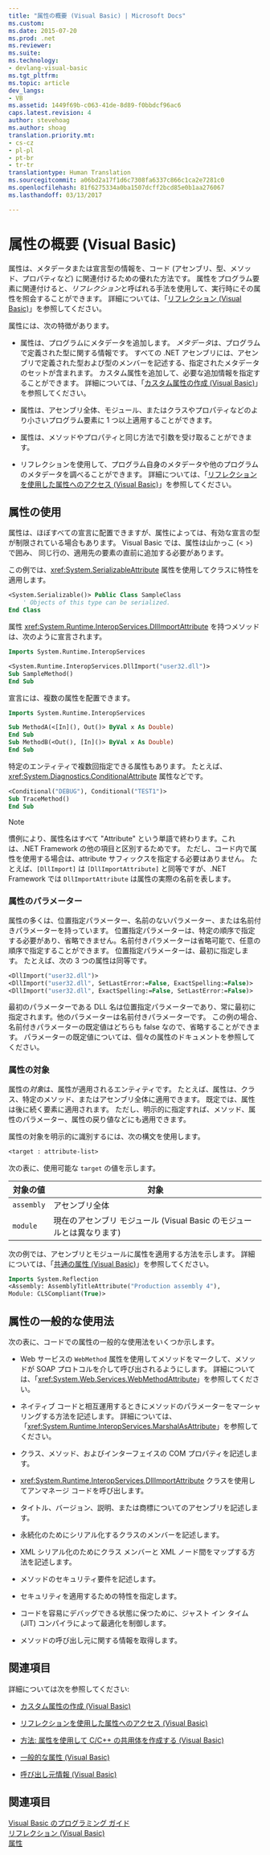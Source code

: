 ```yaml
---
title: "属性の概要 (Visual Basic) | Microsoft Docs"
ms.custom: 
ms.date: 2015-07-20
ms.prod: .net
ms.reviewer: 
ms.suite: 
ms.technology:
- devlang-visual-basic
ms.tgt_pltfrm: 
ms.topic: article
dev_langs:
- VB
ms.assetid: 1449f69b-c063-41de-8d89-f0bbdcf96ac6
caps.latest.revision: 4
author: stevehoag
ms.author: shoag
translation.priority.mt:
- cs-cz
- pl-pl
- pt-br
- tr-tr
translationtype: Human Translation
ms.sourcegitcommit: a06bd2a17f1d6c7308fa6337c866c1ca2e7281c0
ms.openlocfilehash: 81f6275334a0ba1507dcff2bcd85e0b1aa276067
ms.lasthandoff: 03/13/2017

---
```

# <a name="attributes-overview-visual-basic"></a>属性の概要 (Visual Basic)
属性は、メタデータまたは宣言型の情報を、コード (アセンブリ、型、メソッド、プロパティなど) に関連付けるための優れた方法です。 属性をプログラム要素に関連付けると、*リフレクション*と呼ばれる手法を使用して、実行時にその属性を照会することができます。 詳細については、「[リフレクション (Visual Basic)](../../../../visual-basic/programming-guide/concepts/reflection.md)」を参照してください。  
  
 属性には、次の特徴があります。  
  
-   属性は、プログラムにメタデータを追加します。 *メタデータ*は、プログラムで定義された型に関する情報です。 すべての .NET アセンブリには、アセンブリで定義された型および型のメンバーを記述する、指定されたメタデータのセットが含まれます。 カスタム属性を追加して、必要な追加情報を指定することができます。 詳細については、「[カスタム属性の作成 (Visual Basic)](../../../../visual-basic/programming-guide/concepts/attributes/creating-custom-attributes.md)」を参照してください。  
  
-   属性は、アセンブリ全体、モジュール、またはクラスやプロパティなどのより小さいプログラム要素に 1 つ以上適用することができます。  
  
-   属性は、メソッドやプロパティと同じ方法で引数を受け取ることができます。  
  
-   リフレクションを使用して、プログラム自身のメタデータや他のプログラムのメタデータを調べることができます。 詳細については、「[リフレクションを使用した属性へのアクセス (Visual Basic)](../../../../visual-basic/programming-guide/concepts/attributes/accessing-attributes-by-using-reflection.md)」を参照してください。  
  
## <a name="using-attributes"></a>属性の使用  
 属性は、ほぼすべての宣言に配置できますが、属性によっては、有効な宣言の型が制限されている場合もあります。 Visual Basic では、属性は山かっこ (\< >) で囲み、 同じ行の、適用先の要素の直前に追加する必要があります。  
  
 この例では、<xref:System.SerializableAttribute> 属性を使用してクラスに特性を適用します。  
  
```vb  
<System.Serializable()> Public Class SampleClass  
    ' Objects of this type can be serialized.  
End Class  
```  
  
 属性 <xref:System.Runtime.InteropServices.DllImportAttribute> を持つメソッドは、次のように宣言されます。  
  
```vb  
Imports System.Runtime.InteropServices  
```  
  
```vb  
<System.Runtime.InteropServices.DllImport("user32.dll")>   
Sub SampleMethod()  
End Sub  
```  
  
 宣言には、複数の属性を配置できます。  
  
```vb  
Imports System.Runtime.InteropServices  
```  
  
```vb  
Sub MethodA(<[In](), Out()> ByVal x As Double)  
End Sub  
Sub MethodB(<Out(), [In]()> ByVal x As Double)  
End Sub  
```  
  
 特定のエンティティで複数回指定できる属性もあります。 たとえば、<xref:System.Diagnostics.ConditionalAttribute> 属性などです。  
  
```vb  
<Conditional("DEBUG"), Conditional("TEST1")>   
Sub TraceMethod()  
End Sub  
```  
  
> [!NOTE]
>  慣例により、属性名はすべて "Attribute" という単語で終わります。これは、.NET Framework の他の項目と区別するためです。 ただし、コード内で属性を使用する場合は、attribute サフィックスを指定する必要はありません。 たとえば、`[DllImport]` は `[DllImportAttribute]` と同等ですが、.NET Framework では `DllImportAttribute` は属性の実際の名前を表します。  
  
### <a name="attribute-parameters"></a>属性のパラメーター  
 属性の多くは、位置指定パラメーター、名前のないパラメーター、または名前付きパラメーターを持っています。 位置指定パラメーターは、特定の順序で指定する必要があり、省略できません。名前付きパラメーターは省略可能で、任意の順序で指定することができます。 位置指定パラメーターは、最初に指定します。 たとえば、次の 3 つの属性は同等です。  
  
```vb  
<DllImport("user32.dll")>  
<DllImport("user32.dll", SetLastError:=False, ExactSpelling:=False)>  
<DllImport("user32.dll", ExactSpelling:=False, SetLastError:=False)>  
```  
  
 最初のパラメーターである DLL 名は位置指定パラメーターであり、常に最初に指定されます。他のパラメーターは名前付きパラメーターです。 この例の場合、名前付きパラメーターの既定値はどちらも false なので、省略することができます。 パラメーターの既定値については、個々の属性のドキュメントを参照してください。  
  
### <a name="attribute-targets"></a>属性の対象  
 属性の*対象*は、属性が適用されるエンティティです。 たとえば、属性は、クラス、特定のメソッド、またはアセンブリ全体に適用できます。 既定では、属性は後に続く要素に適用されます。 ただし、明示的に指定すれば、メソッド、属性のパラメーター、属性の戻り値などにも適用できます。  
  
 属性の対象を明示的に識別するには、次の構文を使用します。  
  
```vb  
<target : attribute-list>  
```  
  
 次の表に、使用可能な `target` の値を示します。  
  
|対象の値|対象|  
|------------------|----------------|  
|`assembly`|アセンブリ全体|  
|`module`|現在のアセンブリ モジュール (Visual Basic のモジュールとは異なります)|  
  
 次の例では、アセンブリとモジュールに属性を適用する方法を示します。 詳細については、「[共通の属性 (Visual Basic)](../../../../visual-basic/programming-guide/concepts/attributes/common-attributes.md)」を参照してください。  
  
```vb  
Imports System.Reflection  
<Assembly: AssemblyTitleAttribute("Production assembly 4"),   
Module: CLSCompliant(True)>   
```  
  
## <a name="common-uses-for-attributes"></a>属性の一般的な使用法  
 次の表に、コードでの属性の一般的な使用法をいくつか示します。  
  
-   Web サービスの `WebMethod` 属性を使用してメソッドをマークして、メソッドが SOAP プロトコルを介して呼び出されるようにします。 詳細については、「<xref:System.Web.Services.WebMethodAttribute>」を参照してください。  
  
-   ネイティブ コードと相互運用するときにメソッドのパラメーターをマーシャリングする方法を記述します。 詳細については、「<xref:System.Runtime.InteropServices.MarshalAsAttribute>」を参照してください。  
  
-   クラス、メソッド、およびインターフェイスの COM プロパティを記述します。  
  
-   <xref:System.Runtime.InteropServices.DllImportAttribute> クラスを使用してアンマネージ コードを呼び出します。  
  
-   タイトル、バージョン、説明、または商標についてのアセンブリを記述します。  
  
-   永続化のためにシリアル化するクラスのメンバーを記述します。  
  
-   XML シリアル化のためにクラス メンバーと XML ノード間をマップする方法を記述します。  
  
-   メソッドのセキュリティ要件を記述します。  
  
-   セキュリティを適用するための特性を指定します。  
  
-   コードを容易にデバッグできる状態に保つために、ジャスト イン タイム (JIT) コンパイラによって最適化を制御します。  
  
-   メソッドの呼び出し元に関する情報を取得します。  
  
## <a name="related-sections"></a>関連項目  
 詳細については次を参照してください:  
  
-   [カスタム属性の作成 (Visual Basic)](../../../../visual-basic/programming-guide/concepts/attributes/creating-custom-attributes.md)  
  
-   [リフレクションを使用した属性へのアクセス (Visual Basic)](../../../../visual-basic/programming-guide/concepts/attributes/accessing-attributes-by-using-reflection.md)  
  
-   [方法: 属性を使用して C/C++ の共用体を作成する (Visual Basic)](../../../../visual-basic/programming-guide/concepts/attributes/how-to-create-a-c-cpp-union-by-using-attributes.md)  
  
-   [一般的な属性 (Visual Basic)](../../../../visual-basic/programming-guide/concepts/attributes/common-attributes.md)  
  
-   [呼び出し元情報 (Visual Basic)](../../../../visual-basic/programming-guide/concepts/caller-information.md)  
  
## <a name="see-also"></a>関連項目  
 [Visual Basic のプログラミング ガイド](../../../../visual-basic/programming-guide/index.md)   
 [リフレクション (Visual Basic)](../../../../visual-basic/programming-guide/concepts/reflection.md)   
 [属性](https://msdn.microsoft.com/library/5x6cd29c)
